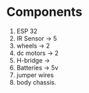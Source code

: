 # Components
1. ESP 32
2. IR Sensor -> 5 
3. wheels -> 2 
4. dc motors -> 2
5. H-bridge -> 
6. Batteries -> 5v 
7. jumper wires
8. body chassis.